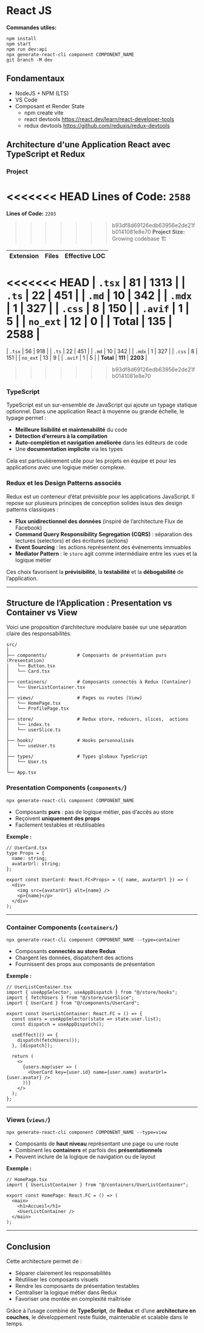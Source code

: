 # React JS


**Commandes utiles:**

```
npm install
npm start
npm run dev:api
npx generate-react-cli component COMPONENT_NAME 
git branch -M dev
```



## Fondamentaux

- NodeJS + NPM (LTS)
- VS Code
- Composant et Render State
    - npm create vite
    - react devtools https://react.dev/learn/react-developer-tools
    - redux devtools https://github.com/reduxjs/redux-devtools

## Architecture d'une Application React avec TypeScript et Redux

### Project

<!-- LINE_COUNT_PLACEHOLDER_1 -->

<<<<<<< HEAD
**Lines of Code:** `2588`  
=======
**Lines of Code:** `2203`  
>>>>>>> b93df8d69126edb63956e2de21fb0141081e8e70
**Project Size:** Growing codebase 🏗️

| Extension | Files | Effective LOC |
|-----------|--------|----------------:|
<<<<<<< HEAD
| `.tsx` | 81 | 1313 |
| `.ts` | 22 | 451 |
| `.md` | 10 | 342 |
| `.mdx` | 1 | 327 |
| `.css` | 8 | 150 |
| `.avif` | 1 | 5 |
| `no_ext` | 12 | 0 |
| **Total** | **135** | **2588** |
=======
| `.tsx` | 56 | 918 |
| `.ts` | 22 | 451 |
| `.md` | 10 | 342 |
| `.mdx` | 1 | 327 |
| `.css` | 8 | 151 |
| `no_ext` | 13 | 9 |
| `.avif` | 1 | 5 |
| **Total** | **111** | **2203** |
>>>>>>> b93df8d69126edb63956e2de21fb0141081e8e70

<!-- LINE_COUNT_PLACEHOLDER_2 -->

### TypeScript

TypeScript est un sur-ensemble de JavaScript qui ajoute un typage statique optionnel. Dans une application React à moyenne ou grande échelle, le typage permet :

- **Meilleure lisibilité et maintenabilité** du code
- **Détection d’erreurs à la compilation**
- **Auto-complétion et navigation améliorée** dans les éditeurs de code
- Une **documentation implicite** via les types

Cela est particulièrement utile pour les projets en équipe et pour les applications avec une logique métier complexe.

### Redux et les Design Patterns associés

Redux est un conteneur d’état prévisible pour les applications JavaScript. Il repose sur plusieurs principes de conception solides issus des design patterns classiques :

- **Flux unidirectionnel des données** (inspiré de l’architecture Flux de Facebook)
- **Command Query Responsibility Segregation (CQRS)** : séparation des lectures (selectors) et des écritures (actions)
- **Event Sourcing** : les actions représentent des événements immuables
- **Mediator Pattern** : le `store` agit comme intermédiaire entre les vues et la logique métier

Ces choix favorisent la **prévisibilité**, la **testabilité** et la **débogabilité** de l’application.

---

## Structure de l’Application : Presentation vs Container vs View

Voici une proposition d’architecture modulaire basée sur une séparation claire des responsabilités.

```
src/
│
├── components/           # Composants de présentation purs (Presentation)
│   └── Button.tsx
│   └── Card.tsx
│
├── containers/           # Composants connectés à Redux (Container)
│   └── UserListContainer.tsx
│
├── views/                # Pages ou routes (View)
│   └── HomePage.tsx
│   └── ProfilePage.tsx
│
├── store/                # Redux store, reducers, slices,  actions
│   └── index.ts
│   └── userSlice.ts
│
├── hooks/                # Hooks personnalisés
│   └── useUser.ts
│
├── types/                # Types globaux TypeScript
│   └── User.ts
│
└── App.tsx
```

### Presentation Components (`components/`)

```
npx generate-react-cli component COMPONENT_NAME
```

- Composants **purs** : pas de logique métier, pas d’accès au store
- Reçoivent **uniquement des props**
- Facilement testables et réutilisables

**Exemple :**
```tsx
// UserCard.tsx
type Props = {
  name: string;
  avatarUrl: string;
};

export const UserCard: React.FC<Props> = ({ name, avatarUrl }) => (
  <div>
    <img src={avatarUrl} alt={name} />
    <p>{name}</p>
  </div>
);
```

---

### Container Components (`containers/`)


```
npx generate-react-cli component COMPONENT_NAME --type=container
```

- Composants **connectés au store Redux**
- Chargent les données, dispatchent des actions
- Fournissent des props aux composants de présentation

**Exemple :**
```tsx
// UserListContainer.tsx
import { useAppSelector, useAppDispatch } from "@/store/hooks";
import { fetchUsers } from "@/store/userSlice";
import { UserCard } from "@/components/UserCard";

export const UserListContainer: React.FC = () => {
  const users = useAppSelector(state => state.user.list);
  const dispatch = useAppDispatch();

  useEffect(() => {
    dispatch(fetchUsers());
  }, [dispatch]);

  return (
    <>
      {users.map(user => (
        <UserCard key={user.id} name={user.name} avatarUrl={user.avatar} />
      ))}
    </>
  );
};
```

---

### Views (`views/`)

```
npx generate-react-cli component COMPONENT_NAME --type=view
```

- Composants de **haut niveau** représentant une page ou une route
- Combinent les **containers** et parfois des **présentationnels**
- Peuvent inclure de la logique de navigation ou de layout

**Exemple :**
```tsx
// HomePage.tsx
import { UserListContainer } from "@/containers/UserListContainer";

export const HomePage: React.FC = () => (
  <main>
    <h1>Accueil</h1>
    <UserListContainer />
  </main>
);
```

---

## Conclusion

Cette architecture permet de :

- Séparer clairement les responsabilités
- Réutiliser les composants visuels
- Rendre les composants de présentation testables
- Centraliser la logique métier dans Redux
- Favoriser une montée en complexité maîtrisée

Grâce à l’usage combiné de **TypeScript**, de **Redux** et d’une **architecture en couches**, le développement reste fluide, maintenable et scalable dans le temps.